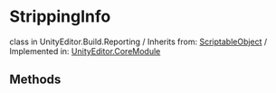 # StrippingInfo
class in UnityEditor.Build.Reporting
 / Inherits from: <a href="https://docs.unity3d.com/6000.0/Documentation/ScriptReference/ScriptableObject.html">ScriptableObject</a> / Implemented in: <a href="https://docs.unity3d.com/6000.0/Documentation/ScriptReference/UnityEditor.CoreModule.html">UnityEditor.CoreModule</a>

## Methods
